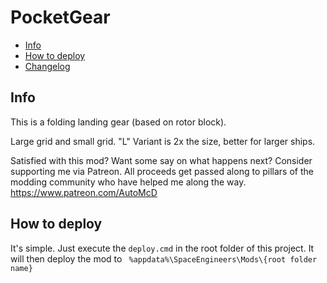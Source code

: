 # PocketGear

* [Info](#info)
* [How to deploy](#how-to-deploy)
* [Changelog](CHANGELOG.md)

## Info

This is a folding landing gear (based on rotor block).

Large grid and small grid.
"L" Variant is 2x the size, better for larger ships.

Satisfied with this mod? Want some say on what happens next? Consider supporting me via Patreon. All proceeds get passed along to pillars of the modding community who have helped me along the way.
https://www.patreon.com/AutoMcD

## How to deploy

It's simple. Just execute the `deploy.cmd` in the root folder of this project.
It will then deploy the mod to ` %appdata%\SpaceEngineers\Mods\{root folder name}`
